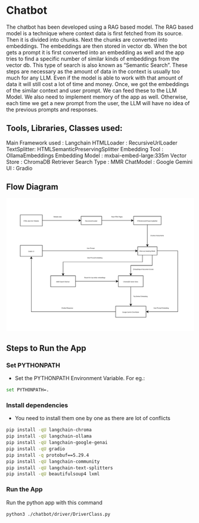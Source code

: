 # Chatbot

The chatbot has been developed using a RAG based model. The RAG based model is a technique where context data is first fetched from its source. Then it is divided into chunks. Next the chunks are converted into embeddings. The embeddings are then stored in vector db. When the bot gets a prompt it is first converted into an embedding as well and the app tries to find a specific number of similar kinds of embeddings from the vector db. This type of search is also known as “Semantic Search”. These steps are necessary as the amount of data in the context is usually too much for any LLM. Even if the model is able to work with that amount of data it will still cost a lot of time and money. Once, we got the embeddings of the similar context and user prompt. We can feed these to the LLM Model. We also need to implement memory of the app as well. Otherwise, each time we get a new prompt from the user, the LLM will have no idea of the previous prompts and responses.


## Tools, Libraries, Classes used:
Main Framework used : Langchain
HTMLLoader : RecursiveUrlLoader
TextSplitter: HTMLSemanticPreservingSplitter
Embedding Tool : OllamaEmbeddings
Embedding Model : mxbai-embed-large:335m
Vector Store : ChromaDB
Retriever Search Type : MMR
ChatModel : Google Gemini
UI : Gradio


## Flow Diagram
![Flow Diagram](./asset/docs_images/chatbot_flow.png)

## Steps to Run the App

### Set PYTHONPATH
- Set the PYTHONPATH Environment Variable. For eg.:
```sh
set PYTHONPATH=.
```

### Install dependencies
- You need to install them one by one as there are lot of conflicts
```sh
pip install -qU langchain-chroma
pip install -qU langchain-ollama
pip install -qU langchain-google-genai
pip install -qU gradio
pip install -q protobuf==5.29.4
pip install -qU langchain-community
pip install -qU langchain-text-splitters
pip install -qU beautifulsoup4 lxml
```

### Run the App
Run the python app with this command
```sh
python3 ./chatbot/driver/DriverClass.py
```